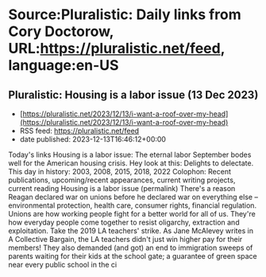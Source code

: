 # Source:Pluralistic: Daily links from Cory Doctorow, URL:https://pluralistic.net/feed, language:en-US

## Pluralistic: Housing is a labor issue (13 Dec 2023)
 - [https://pluralistic.net/2023/12/13/i-want-a-roof-over-my-head](https://pluralistic.net/2023/12/13/i-want-a-roof-over-my-head)
 - RSS feed: https://pluralistic.net/feed
 - date published: 2023-12-13T16:46:12+00:00

Today's links Housing is a labor issue: The eternal labor September bodes well for the American housing crisis. Hey look at this: Delights to delectate. This day in history: 2003, 2008, 2015, 2018, 2022 Colophon: Recent publications, upcoming/recent appearances, current writing projects, current reading Housing is a labor issue (permalink) There's a reason Reagan declared war on unions before he declared war on everything else &#8211; environmental protection, health care, consumer rights, financial regulation. Unions are how working people fight for a better world for all of us. They're how everyday people come together to resist oligarchy, extraction and exploitation. Take the 2019 LA teachers' strike. As Jane McAlevey writes in A Collective Bargain, the LA teachers didn't just win higher pay for their members! They also demanded (and got) an end to immigration sweeps of parents waiting for their kids at the school gate; a guarantee of green space near every public school in the ci

